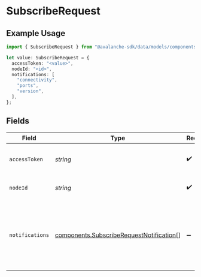 # SubscribeRequest

## Example Usage

```typescript
import { SubscribeRequest } from "@avalanche-sdk/data/models/components";

let value: SubscribeRequest = {
  accessToken: "<value>",
  nodeId: "<id>",
  notifications: [
    "connectivity",
    "ports",
    "version",
  ],
};
```

## Fields

| Field                                                                                                 | Type                                                                                                  | Required                                                                                              | Description                                                                                           | Example                                                                                               |
| ----------------------------------------------------------------------------------------------------- | ----------------------------------------------------------------------------------------------------- | ----------------------------------------------------------------------------------------------------- | ----------------------------------------------------------------------------------------------------- | ----------------------------------------------------------------------------------------------------- |
| `accessToken`                                                                                         | *string*                                                                                              | :heavy_check_mark:                                                                                    | The access token to use for authentication                                                            |                                                                                                       |
| `nodeId`                                                                                              | *string*                                                                                              | :heavy_check_mark:                                                                                    | The node ID to subscribe to                                                                           |                                                                                                       |
| `notifications`                                                                                       | [components.SubscribeRequestNotification](../../models/components/subscriberequestnotification.md)[]  | :heavy_minus_sign:                                                                                    | The notification types to subscribe to. If not provided, all notification types will be subscribed to | [<br/>"connectivity",<br/>"ports",<br/>"version"<br/>]                                                |